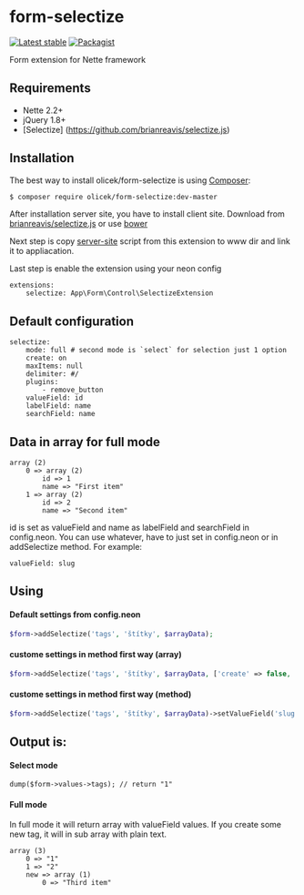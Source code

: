 form-selectize
==============

[![Latest stable](https://img.shields.io/packagist/v/olicek/form-selectize.svg)](https://packagist.org/packages/olicek/form-selectize) [![Packagist](https://img.shields.io/packagist/dt/olicek/form-selectize.svg)](https://packagist.org/packages/olicek/form-selectize)

Form extension for Nette framework

## Requirements

* Nette 2.2+
* jQuery 1.8+
* [Selectize] (https://github.com/brianreavis/selectize.js)

## Installation

The best way to install olicek/form-selectize is using  [Composer](http://getcomposer.org/):

```sh
$ composer require olicek/form-selectize:dev-master
```

After installation server site, you have to install client site. 
Download from [brianreavis/selectize.js](https://github.com/brianreavis/selectize.js/tree/master/dist) or use [bower](http://bower.io/search/?q=selectize)

Next step is copy [server-site](https://github.com/Olicek/form-selectize/blob/master/client-side/selectize.js) script from this extension to www dir and link it to appliacation.

Last step is enable the extension using your neon config

```
extensions:
	selectize: App\Form\Control\SelectizeExtension
```

## Default configuration

```
selectize:
	mode: full # second mode is `select` for selection just 1 option
	create: on
	maxItems: null
	delimiter: #/
	plugins:
		- remove_button
	valueField: id
	labelField: name
	searchField: name
```


## Data in array for full mode

```
array (2)
	0 => array (2)
		id => 1
		name => "First item"
	1 => array (2)
		id => 2
		name => "Second item"
```
id is set as valueField and name as labelField and searchField in config.neon. You can use whatever, have to just set in config.neon or in addSelectize method. For example: 
```
valueField: slug
```

## Using

#### Default settings from config.neon

```php
$form->addSelectize('tags', 'štítky', $arrayData);
```

#### custome settings in method first way (array)
```php
$form->addSelectize('tags', 'štítky', $arrayData, ['create' => false, 'maxItems' => 3]);
```

#### custome settings in method first way (method)

```php
$form->addSelectize('tags', 'štítky', $arrayData)->setValueField('slug')->delimiter('_');
```

## Output is:

#### Select mode

```
dump($form->values->tags); // return "1"
```

#### Full mode
In full mode it will return array with valueField values. If you create some new tag, it will in sub array with plain text.

```
array (3)
	0 => "1"
	1 => "2"
	new => array (1)
		0 => "Third item"
```
